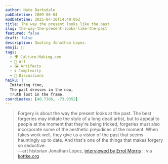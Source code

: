 ```yaml
---
author: Nate Barksdale
pubDatetime: 2009-06-04
modDatetime: 2025-04-10T14:40:06Z
title: The way the present looks like the past
slug: the-way-the-present-looks-like-the-past
featured: false
draft: false
description: Quoting Jonathan Lopez.
emoji: 🎨
tags:
  - 🌍 Culture-Making.com
  - 🎨 Art
  - 🖼️ Artifacts
  - 🌀 Complexity
  - 📖 Discussions
haiku: |
  Imitating time,  
  The past dresses in the now,  
  Truth lost in the frame.
coordinates: [40.7306, -73.9352]
---
```


> Forgery is about the way the present looks at the past. The best forgeries may imitate the style of a long dead artist, but to appeal to people at the moment that they're being tricked, forgeries must also incorporate some of the aesthetic prejudices of the moment. When fakes work well, they give us a vision of the past that seems hauntingly up to date. And that's one of the things that makes forgery so seductive.  
> —art historian Jonathan Lopez, [interviewed by Errol Morris](http://web.archive.org/web/20160213002719/http://morris.blogs.nytimes.com/2009/05/31/bamboozling-ourselves-part-3/) :: via [kottke.org](http://www.kottke.org/09/06/finding-the-present-in-the-past)
